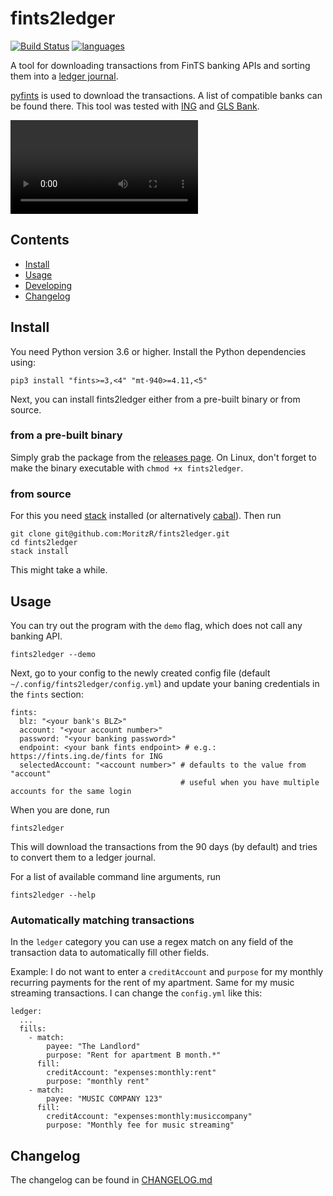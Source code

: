 # fints2ledger
[![Build Status](https://github.com/MoritzR/fints2ledger/actions/workflows/main.yml/badge.svg)](https://github.com/MoritzR/fints2ledger/actions) [![languages](https://img.shields.io/pypi/pyversions/fints.svg)](https://pypi.org/project/fints)

A tool for downloading transactions from FinTS banking APIs and sorting them into a [ledger journal](http://hledger.org/).

[pyfints](https://github.com/raphaelm/python-fints) is used to download the transactions. A list of compatible banks can be found there. This tool was tested with [ING][ing-link] and [GLS Bank][gls-link].

![](demo.webm)

## Contents
- [Install](#install)
- [Usage](#usage)
- [Developing](#developing)
- [Changelog](#changelog)

## Install
You need Python version 3.6 or higher. Install the Python dependencies using:
```
pip3 install "fints>=3,<4" "mt-940>=4.11,<5"
```

Next, you can install fints2ledger either from a pre-built binary or from source.

### from a pre-built binary
Simply grab the package from the [releases page](https://github.com/MoritzR/fints2ledger/releases).
On Linux, don't forget to make the binary executable with `chmod +x fints2ledger`.

### from source
For this you need [stack](https://docs.haskellstack.org/en/stable/#how-to-install-stack) installed (or alternatively [cabal](https://www.haskell.org/cabal/#install-upgrade)). Then run
```
git clone git@github.com:MoritzR/fints2ledger.git
cd fints2ledger
stack install
```
This might take a while.

## Usage
You can try out the program with the `demo` flag, which does not call any banking API.
```
fints2ledger --demo
```

Next, go to your config to the newly created config file (default `~/.config/fints2ledger/config.yml`) and update your baning credentials in the `fints` section:
```
fints:
  blz: "<your bank's BLZ>"
  account: "<your account number>"
  password: "<your banking password>"
  endpoint: <your bank fints endpoint> # e.g.: https://fints.ing.de/fints for ING
  selectedAccount: "<account number>" # defaults to the value from "account"
                                      # useful when you have multiple accounts for the same login
```

When you are done, run
```
fints2ledger
```

This will download the transactions from the 90 days (by default) and tries to convert them to a ledger journal.

For a list of available command line arguments, run
```
fints2ledger --help
```

### Automatically matching transactions
In the `ledger` category you can use a regex match on any field of the transaction data to automatically fill other fields.

Example: I do not want to enter a `creditAccount` and `purpose` for my monthly recurring payments for the rent of my apartment. Same for my music streaming transactions. I can change the `config.yml` like this:
```
ledger:
  ...
  fills:
    - match:
        payee: "The Landlord"
        purpose: "Rent for apartment B month.*"
      fill:
        creditAccount: "expenses:monthly:rent"
        purpose: "monthly rent"
    - match:
        payee: "MUSIC COMPANY 123"
      fill:
        creditAccount: "expenses:monthly:musiccompany"
        purpose: "Monthly fee for music streaming"
```

## Changelog
The changelog can be found in [CHANGELOG.md](CHANGELOG.md)

[ing-link]: https://www.ing.de
[gls-link]: https://www.gls.de
